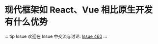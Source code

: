 # 现代框架如 React、Vue 相比原生开发有什么优势



::: tip Issue 
 欢迎在 Issue 中交流与讨论: [Issue 460](https://github.com/shfshanyue/Daily-Question/issues/460) 
:::



